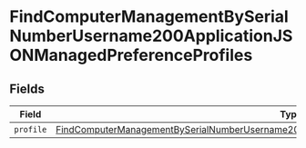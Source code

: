 # FindComputerManagementBySerialNumberUsername200ApplicationJSONManagedPreferenceProfiles


## Fields

| Field                                                                                                                                                                                                                       | Type                                                                                                                                                                                                                        | Required                                                                                                                                                                                                                    | Description                                                                                                                                                                                                                 |
| --------------------------------------------------------------------------------------------------------------------------------------------------------------------------------------------------------------------------- | --------------------------------------------------------------------------------------------------------------------------------------------------------------------------------------------------------------------------- | --------------------------------------------------------------------------------------------------------------------------------------------------------------------------------------------------------------------------- | --------------------------------------------------------------------------------------------------------------------------------------------------------------------------------------------------------------------------- |
| `profile`                                                                                                                                                                                                                   | [FindComputerManagementBySerialNumberUsername200ApplicationJSONManagedPreferenceProfilesProfile](../../models/operations/findcomputermanagementbyserialnumberusername200applicationjsonmanagedpreferenceprofilesprofile.md) | :heavy_minus_sign:                                                                                                                                                                                                          | N/A                                                                                                                                                                                                                         |